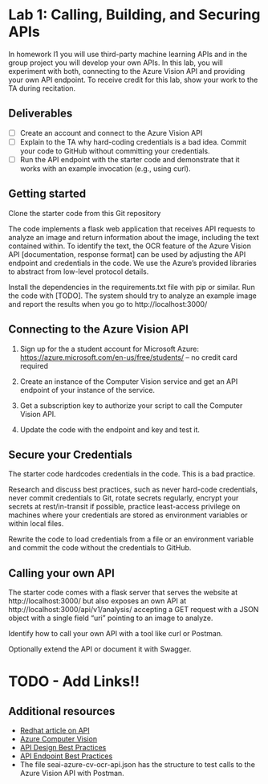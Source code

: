 # Lab 1: Calling, Building, and Securing APIs
In homework I1 you will use third-party machine learning APIs and in the group project you will develop your own APIs. In this lab, you will experiment with both, connecting to the Azure Vision API and providing your own API endpoint. 
To receive credit for this lab, show your work to the TA during recitation.

## Deliverables
- [ ] Create an account and connect to the Azure Vision API
- [ ] Explain to the TA why hard-coding credentials is a bad idea. Commit your code to GitHub without committing your credentials.
- [ ] Run the API endpoint with the starter code and demonstrate that it works with an example invocation (e.g., using curl).

## Getting started
Clone the starter code from this Git repository

The code implements a flask web application that receives API requests to analyze an image and return information about the image, including the text contained within. To identify the text, the OCR feature of the Azure Vision API [documentation, response format] can be used by adjusting the API endpoint and credentials in the code. We use the Azure’s provided libraries to abstract from low-level protocol details.

Install the dependencies in the requirements.txt file with pip or similar. Run the code with [TODO]. The system should try to analyze an example image and report the results when you go to http://localhost:3000/

## Connecting to the Azure Vision API
1. Sign up for the a student account for Microsoft Azure: https://azure.microsoft.com/en-us/free/students/ – no credit card required

2. Create an instance of the Computer Vision service and get an API endpoint of your instance of the service.

3. Get a subscription key to authorize your script to call the Computer Vision API.

4. Update the code with the endpoint and key and test it.

## Secure your Credentials
The starter code hardcodes credentials in the code. This is a bad practice. 

Research and discuss best practices, such as never hard-code credentials, never commit credentials to Git, rotate secrets regularly, encrypt your secrets at rest/in-transit if possible, practice least-access privilege on machines where your credentials are stored as environment variables or within local files.

Rewrite the code to load credentials from a file or an environment variable and commit the code without the credentials to GitHub.

## Calling your own API
The starter code comes with a flask server that serves the website at http://localhost:3000/ but also exposes an own API at http://localhost:3000/api/v1/analysis/ accepting a GET request with a JSON object with a single field “uri” pointing to an image to analyze.

Identify how to call your own API with a tool like curl or Postman.

Optionally extend the API or document it with Swagger.

# TODO - Add Links!!
## Additional resources 
- [Redhat article on API](https://www.redhat.com/en/topics/api/what-are-application-programming-interfaces)
- [Azure Computer Vision](https://learn.microsoft.com/en-us/python/api/overview/azure/cognitiveservices-vision-computervision-readme?view=azure-python)
- [API Design Best Practices](https://blog.stoplight.io/crud-api-design?_ga=2.223919515.1813989671.1674077556-1488117179.1674077556)
- [API Endpoint Best Practices](https://www.telerik.com/blogs/7-tips-building-good-web-api)
- The file seai-azure-cv-ocr-api.json has the structure to test calls to the Azure Vision API with Postman.

